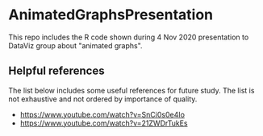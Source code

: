 # AnimatedGraphsPresentation
This repo includes the R code shown during 4 Nov 2020 presentation to DataViz group about "animated graphs".

## Helpful references
The list below includes some useful references for future study. The list is not exhaustive and not ordered by importance of quality.

* https://www.youtube.com/watch?v=SnCi0s0e4Io
* https://www.youtube.com/watch?v=21ZWDrTukEs
